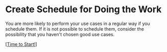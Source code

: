 # Create Schedule for Doing the Work

You are more likely to perform your use cases in a regular way if you schedule them. If it is not possible to schedule them, consider the possibility that you haven't chosen good use cases.


[[Time to Start!](../days/day-1.md)]
